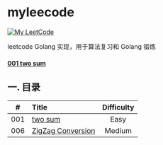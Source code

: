 myleecode
===
[![My LeetCode](https://img.shields.io/badge/LeetCode-KevinBai-brightgreen.svg)](https://leetcode-cn.com/kevinbaisg)

leetcode Golang 实现，用于算法复习和 Golang 锻炼 

#### [001 two sum](https://github.com/KevinBaiSg/myleecode/tree/master/001_two%20sum)

## 一. 目录

| #    |  Title                                                             |  Difficulty   |
|:--------:|:---------------------------------------------------------------|:--------:|
| 001 |  [two sum](https://github.com/KevinBaiSg/myleecode/tree/master/001_two%20sum) |  Easy       |
| 006 |  [ZigZag Conversion](https://github.com/KevinBaiSg/myleecode/tree/master/006_ZigZag_Conversion) |  Medium      |